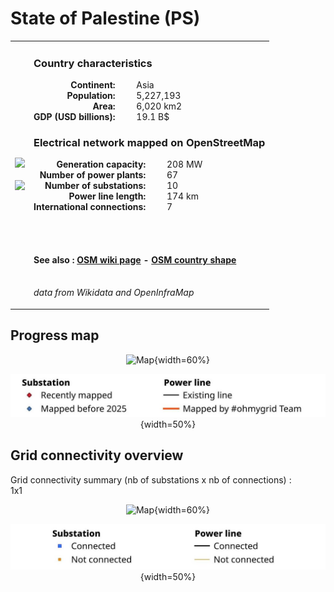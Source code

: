 # State of Palestine (PS)

<table width="90%">
<tr>
<td>
<img src="http://commons.wikimedia.org/wiki/Special:FilePath/Flag%20of%20Palestine.svg" width="250">
<br><br>
<img src="http://commons.wikimedia.org/wiki/Special:FilePath/State%20of%20Palestine%20%28orthographic%20projection%29.svg" width="250"></td>
<td>
<h3>Country characteristics</h3>
<div style="display: inline-block;text-align:right;margin-right:30px;font-weight: bold;">
Continent:<br>Population:<br>Area:<br>GDP (USD billions):
</div>
<div style="display: inline-block;">
Asia<br>5,227,193<br>6,020 km2<br>19.1 B$
</div>
<h3>Electrical network mapped on OpenStreetMap</h3>
<div style="display: inline-block;text-align:right;margin-right:30px;font-weight: bold;">Generation capacity:<br>
Number of power plants:<br>
Number of substations:<br>
Power line length:<br>
International connections:<br>
</div>
<div style="display: inline-block;">208 MW<br>
67<br>
10<br>
174 km<br>
7<br>
</div>

<br><br><h4>See also :
<a href="https://wiki.openstreetmap.org/wiki/Power_networks/State of Palestine" target="_blank">OSM wiki page</a> -
<a href="https://openstreetmap.org/relation/1703814" target="_blank">OSM country shape</a>
</h4>

<br><i>data from Wikidata and OpenInfraMap</i>
</td>
</tr>
</table>


## Progress map

<center>

![Map](https://raw.githubusercontent.com/ben10dynartio/ohmygrid-website-files/refs/heads/main/docs/images/maps_countries/PS/high-voltage-network.jpg){width=60%}

![Map](../images/maps_countries_legend_progress.jpg){width=50%}

</center>



## Grid connectivity overview

Grid connectivity summary (nb of substations x nb of connections) :<br>1x1

<center>

![Map](https://raw.githubusercontent.com/ben10dynartio/ohmygrid-website-files/refs/heads/main/docs/images/maps_countries/PS/grid-connectivity.jpg){width=60%}

![Map](../images/maps_countries_legend_grid.jpg){width=50%}

</center>

